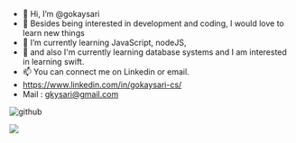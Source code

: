 - 👋 Hi, I’m @gokaysari
- 👀 Besides being interested in development and coding, I would love to learn new things
- 🌱 I’m currently learning JavaScript, nodeJS,
- 🐝 and also I'm currently learning database systems and I am interested in learning swift.
- 📫 You can connect me on Linkedin or email.
- https://www.linkedin.com/in/gokaysari-cs/
- Mail : gkysari@gmail.com

![github](https://img.shields.io/badge/GitHub-000000?style=for-the-badge&logo=GitHub&logoColor=white)

<img src="https://img.shields.io/badge/LinkedIn-0077B5?style=for-the-badge&logo=linkedin&logoColor=white" />

<!---
Hi, I am Gökay Sarı. I am a third year student in computer engineering at ITU.
--->
